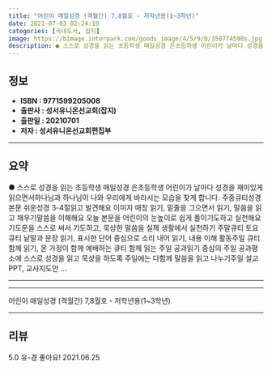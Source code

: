 ```yaml
---
title: "어린이 매일성경 (격월간) 7,8월호 - 저학년용(1~3학년)"
date: 2021-07-03 02:24:19
categories: [국내도서, 잡지]
image: https://bimage.interpark.com/goods_image/4/5/9/8/350774598s.jpg
description: ● 스스로 성경을 읽는 초등학생 매일성경 은초등학생 어린이가 날마다 성경을 재미있게 읽으면서하나님과 하나님이 나와 우리에게 바라시는 모습을 찾게 합니다. 주중큐티성경 본문 쉬운성경 3-4절읽고 발견해요 이미지 매칭 읽기, 밑줄을 그으면서 읽기, 말씀을 읽고 채우기말씀을 이해해요 오늘
---
```


## **정보**

- **ISBN : 9771599205008**
- **출판사 : 성서유니온선교회(잡지)**
- **출판일 : 20210701**
- **저자 : 성서유니온선교회편집부**

------



## **요약**

●  스스로 성경을 읽는 초등학생 매일성경 은초등학생 어린이가 날마다 성경을 재미있게 읽으면서하나님과 하나님이 나와 우리에게 바라시는 모습을 찾게 합니다. 주중큐티성경 본문 쉬운성경 3-4절읽고 발견해요 이미지 매칭 읽기, 밑줄을 그으면서 읽기, 말씀을 읽고 채우기말씀을 이해해요 오늘 본문을 어린이의 눈높이로 쉽게 풀이기도하고 실천해요 기도문을 스스로 써서 기도하고, 묵상한 말씀을 실제 생활에서 실천하기 주말큐티 토요 큐티 낱말과 문장 읽기, 표시한 단어 중심으로 소리 내어 읽기, 내용 이해 활동주일 큐티 함께 읽기, 온 가정이 함께 예배하는 큐티 함께 읽는 주일 공과읽기 중심의 주일 공과평소에 스스로 성경을 읽고 묵상을 하도록 주일에는 다함께 말씀을 읽고 나누기주일 설교 PPT, 교사지도안 ...

------



------


어린이 매일성경 (격월간) 7,8월호 - 저학년용(1~3학년) 

------


## **리뷰** 

5.0 유-경 좋아요!
 2021.06.25 <br/>